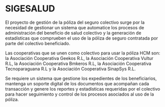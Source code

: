 # SIGESALUD
  
El proyecto de gestión de la póliza del seguro colectivo surge por la necesidad de
gestionar un sistema que automatice los procesos de administración del beneficio
de salud colectivo y la generación de estadísticas que comprueben el uso de la
póliza de seguro contratada por parte del colectivo beneficiado.

Las cooperativas que se unen como colectivo para usar la póliza HCM son: la
Asociación Cooperativa Geekos R.L, la Asociación Cooperativa Vultur R.L, la
Asociación Cooperativa Bmkeros R.L, la Asociación Cooperativa Tecnoparaguana
R.L y la Asociación Cooperativa SinapSys R.L.

Se requiere un sistema que gestione los expedientes de los beneficiarios, mantenga
un soporte digital de los documentos que acompañan cada transacción y genere los
reportes y estadísticas requeridas por el colectivo para hacer seguimiento y control
de los procesos asociados al uso de la póliza.